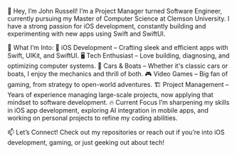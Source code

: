 👋 Hey, I’m John Russell!
I’m a Project Manager turned Software Engineer, currently pursuing my Master of Computer Science at Clemson University. I have a strong passion for iOS development, constantly building and experimenting with new apps using Swift and SwiftUI.

🚀 What I’m Into:
📱 iOS Development – Crafting sleek and efficient apps with Swift, UIKit, and SwiftUI.
🖥️ Tech Enthusiast – Love building, diagnosing, and optimizing computer systems.
🚗 Cars & Boats – Whether it's classic cars or boats, I enjoy the mechanics and thrill of both.
🎮 Video Games – Big fan of gaming, from strategy to open-world adventures.
🏗️ Project Management – Years of experience managing large-scale projects, now applying that mindset to software development.
🔥 Current Focus
I’m sharpening my skills in iOS app development, exploring AI integration in mobile apps, and working on personal projects to refine my coding abilities.

📫 Let’s Connect!
Check out my repositories or reach out if you’re into iOS development, gaming, or just geeking out about tech!



<!---
Mullign/Mullign is a ✨ special ✨ repository because its `README.md` (this file) appears on your GitHub profile.
You can click the Preview link to take a look at your changes.
--->
